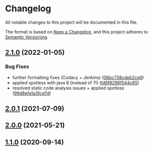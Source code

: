 # Changelog
All notable changes to this project will be documented in this file.

The format is based on [Keep a Changelog](https://keepachangelog.com/en/1.0.0/),
and this project adheres to [Semantic Versioning](https://semver.org/spec/v2.0.0.html).


## [2.1.0](https://gitlab.com/html-validate/html-validate/compare/2.1.0) (2022-01-05)


### Bug Fixes

-  further formatting fixes (Codacy + Jenkins) ([06bc738cdeb2ce9](https://github.com/ie3-institute/PSDM_jenkinsDev/commit/06bc738cdeb2ce9))
-  applied spotless with java 8 (instead of 11) ([fd9f8296f544c65](https://github.com/ie3-institute/PSDM_jenkinsDev/commit/fd9f8296f544c65))
-  resolved static code analysis issues + applied spotless ([99d8efa1a3fcd7d](https://github.com/ie3-institute/PSDM_jenkinsDev/commit/99d8efa1a3fcd7d))

## [2.0.1](https://gitlab.com/html-validate/html-validate/compare/2.0.1) (2021-07-09)



## [2.0.0](https://gitlab.com/html-validate/html-validate/compare/2.0.0) (2021-05-21)



## [1.1.0](https://gitlab.com/html-validate/html-validate/compare/1.1.0) (2020-09-14)
